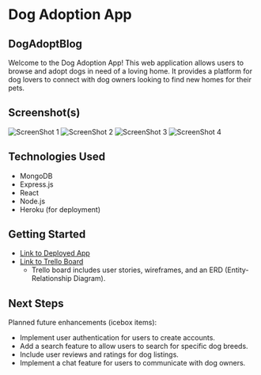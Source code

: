 # Dog Adoption App

## DogAdoptBlog

Welcome to the Dog Adoption App! This web application allows users to browse and adopt dogs in need of a loving home. It provides a platform for dog lovers to connect with dog owners looking to find new homes for their pets.

## Screenshot(s)
![ScreenShot 1](https://raw.github.com/JoseanGomez1/Dog_Adopt_Blog/main/ScreenShots/Screen%20Shot%202023-10-05%20at%2012.20.58%20PM.png)
![ScreenShot 2](https://raw.github.com/JoseanGomez1/Dog_Adopt_Blog/main/ScreenShots/Screen%20Shot%202023-10-05%20at%2012.21.06%20PM.png)
![ScreenShot 3](https://raw.github.com/JoseanGomez1/Dog_Adopt_Blog/main/ScreenShots/Screen%20Shot%202023-10-05%20at%2012.21.27%20PM.png)
![ScreenShot 4](https://raw.github.com/JoseanGomez1/Dog_Adopt_Blog/main/ScreenShots/Screen%20Shot%202023-10-05%20at%2012.21.36%20PM.png)



## Technologies Used

- MongoDB
- Express.js
- React
- Node.js
- Heroku (for deployment)
<!-- Add other technologies used in your project -->

## Getting Started

- [Link to Deployed App](https://your-heroku-app-link.com)
- [Link to Trello Board](https://trello.com/link-to-your-trello-board)
  - Trello board includes user stories, wireframes, and an ERD (Entity-Relationship Diagram).

## Next Steps

Planned future enhancements (icebox items):
- Implement user authentication for users to create accounts.
- Add a search feature to allow users to search for specific dog breeds.
- Include user reviews and ratings for dog listings.
- Implement a chat feature for users to communicate with dog owners.
<!-- Add any additional future enhancements you plan to work on. -->
